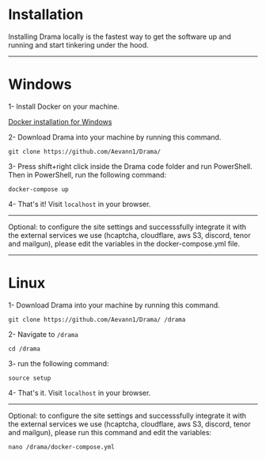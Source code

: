 # Installation

Installing Drama locally is the fastest way to get the software up and running and start tinkering under the hood.

---

# Windows

1- Install Docker on your machine.

[Docker installation for Windows](https://docs.docker.com/docker-for-windows/install/)

2- Download Drama into your machine by running this command.

```
git clone https://github.com/Aevann1/Drama/
```

3- Press shift+right click inside the Drama code folder and run PowerShell. Then in PowerShell, run the following command:

```
docker-compose up
```

4- That's it! Visit `localhost` in your browser.

---

Optional: to configure the site settings and successsfully integrate it with the external services we use (hcaptcha, cloudflare, aws S3, discord, tenor and mailgun), please edit the variables in the docker-compose.yml file.

---

# Linux

1- Download Drama into your machine by running this command.

```
git clone https://github.com/Aevann1/Drama/ /drama
```

2- Navigate to `/drama`

```
cd /drama
```

3- run the following command:

```
source setup
```

4- That's it. Visit `localhost` in your browser.

---

Optional: to configure the site settings and successsfully integrate it with the external services we use (hcaptcha, cloudflare, aws S3, discord, tenor and mailgun), please run this command and edit the variables:

```
nano /drama/docker-compose.yml
```
